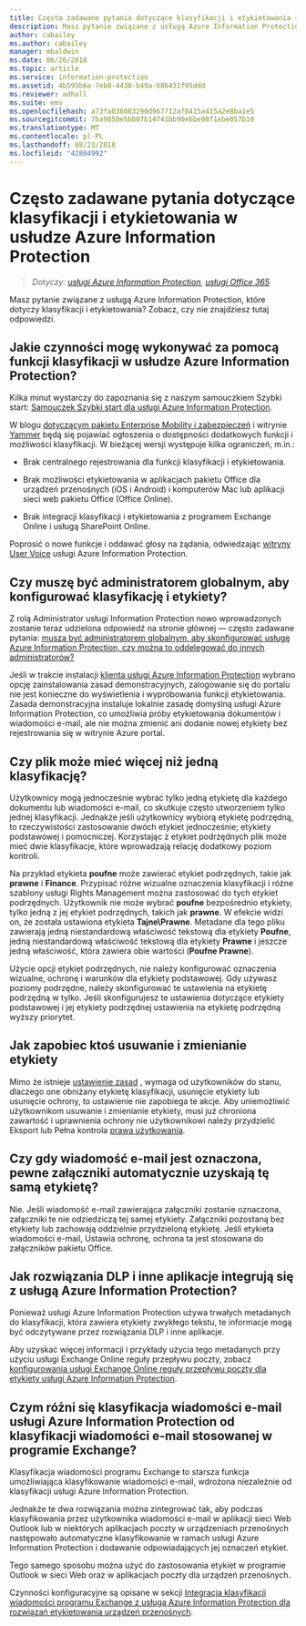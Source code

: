 ```yaml
---
title: Często zadawane pytania dotyczące klasyfikacji i etykietowania — AIP
description: Masz pytanie związane z usługą Azure Information Protection, które dotyczy klasyfikacji i etykietowania? Zobacz, czy nie znajdziesz tutaj odpowiedzi.
author: cabailey
ms.author: cabailey
manager: mbaldwin
ms.date: 06/26/2018
ms.topic: article
ms.service: information-protection
ms.assetid: 4b595b6a-7eb0-4438-b49a-686431f95ddd
ms.reviewer: adhall
ms.suite: ems
ms.openlocfilehash: a73fa036083290d967712af8415a415a2e8ba1e5
ms.sourcegitcommit: 7ba9850e5bb07b14741bb90ebbe98f1ebe057b10
ms.translationtype: MT
ms.contentlocale: pl-PL
ms.lasthandoff: 08/23/2018
ms.locfileid: "42804992"
---
```

# <a name="frequently-asked-questions-about-classification-and-labeling-in-azure-information-protection"></a>Często zadawane pytania dotyczące klasyfikacji i etykietowania w usłudze Azure Information Protection

>*Dotyczy: [usługi Azure Information Protection](https://azure.microsoft.com/pricing/details/information-protection), [usługi Office 365](http://download.microsoft.com/download/E/C/F/ECF42E71-4EC0-48FF-AA00-577AC14D5B5C/Azure_Information_Protection_licensing_datasheet_EN-US.pdf)*

Masz pytanie związane z usługą Azure Information Protection, które dotyczy klasyfikacji i etykietowania?  Zobacz, czy nie znajdziesz tutaj odpowiedzi. 

## <a name="what-can-i-do-with-the-classification-capabilities-in-azure-information-protection"></a>Jakie czynności mogę wykonywać za pomocą funkcji klasyfikacji w usłudze Azure Information Protection?

Kilka minut wystarczy do zapoznania się z naszym samouczkiem Szybki start: [Samouczek Szybki start dla usługi Azure Information Protection](infoprotect-quick-start-tutorial.md).

W blogu [dotyczącym pakietu Enterprise Mobility i zabezpieczeń](https://cloudblogs.microsoft.com/enterprisemobility/?product=azure-information-protection) i witrynie [Yammer](https://www.yammer.com/askipteam/#/threads/inGroup?type=in_group&feedId=8652489&view=all) będą się pojawiać ogłoszenia o dostępności dodatkowych funkcji i możliwości klasyfikacji. W bieżącej wersji występuje kilka ograniczeń, m.in.:

- Brak centralnego rejestrowania dla funkcji klasyfikacji i etykietowania.

- Brak możliwości etykietowania w aplikacjach pakietu Office dla urządzeń przenośnych (iOS i Android) i komputerów Mac lub aplikacji sieci web pakietu Office (Office Online).

- Brak integracji klasyfikacji i etykietowania z programem Exchange Online i usługą SharePoint Online.

Poprosić o nowe funkcje i oddawać głosy na żądania, odwiedzając [witryny User Voice](https://msip.uservoice.com/) usługi Azure Information Protection.

## <a name="do-i-need-to-be-a-global-admin-to-configure-classification-and-labels"></a>Czy muszę być administratorem globalnym, aby konfigurować klasyfikację i etykiety?

Z rolą Administrator usługi Information Protection nowo wprowadzonych zostanie teraz udzielona odpowiedź na stronie głównej — często zadawane pytania: [muszą być administratorem globalnym, aby skonfigurować usługę Azure Information Protection, czy można to oddelegować do innych administratorów?](faqs.md#do-you-need-to-be-a-global-admin-to-configure-azure-information-protection-or-can-i-delegate-to-other-administrators)

Jeśli w trakcie instalacji [klienta usługi Azure Information Protection](https://www.microsoft.com/en-us/download/details.aspx?id=53018) wybrano opcję zainstalowania zasad demonstracyjnych, zalogowanie się do portalu nie jest konieczne do wyświetlenia i wypróbowania funkcji etykietowania. Zasada demonstracyjna instaluje lokalnie zasadę domyślną usługi Azure Information Protection, co umożliwia próby etykietowania dokumentów i wiadomości e-mail, ale nie można zmienić ani dodanie nowej etykiety bez rejestrowania się w witrynie Azure portal. 

## <a name="can-a-file-have-more-than-one-classification"></a>Czy plik może mieć więcej niż jedną klasyfikację?

Użytkownicy mogą jednocześnie wybrać tylko jedną etykietę dla każdego dokumentu lub wiadomości e-mail, co skutkuje często utworzeniem tylko jednej klasyfikacji. Jednakże jeśli użytkownicy wybiorą etykietę podrzędną, to rzeczywistości zastosowanie dwóch etykiet jednocześnie; etykiety podstawowej i pomocniczej. Korzystając z etykiet podrzędnych plik może mieć dwie klasyfikacje, które wprowadzają relację dodatkowy poziom kontroli.

Na przykład etykieta **poufne** może zawierać etykiet podrzędnych, takie jak **prawne** i **Finance**. Przypisać różne wizualne oznaczenia klasyfikacji i różne szablony usługi Rights Management można zastosować do tych etykiet podrzędnych. Użytkownik nie może wybrać **poufne** bezpośrednio etykiety, tylko jedną z jej etykiet podrzędnych, takich jak **prawne**. W efekcie widzi on, że została ustawiona etykieta **Tajne\Prawne**. Metadane dla tego pliku zawierają jedną niestandardową właściwość tekstową dla etykiety **Poufne**, jedną niestandardową właściwość tekstową dla etykiety **Prawne** i jeszcze jedną właściwość, która zawiera obie wartości (**Poufne Prawne**). 

Użycie opcji etykiet podrzędnych, nie należy konfigurować oznaczenia wizualne, ochronę i warunków dla etykiety podstawowej. Gdy używasz poziomy podrzędne, należy skonfigurować te ustawienia na etykietę podrzędną w tylko. Jeśli skonfigurujesz te ustawienia dotyczące etykiety podstawowej i jej etykiety podrzędnej ustawienia na etykietę podrzędną wyższy priorytet.

## <a name="how-do-i-prevent-somebody-from-removing-or-changing-a-label"></a>Jak zapobiec ktoś usuwanie i zmienianie etykiety

Mimo że istnieje [ustawienie zasad](configure-policy-settings.md) , wymaga od użytkowników do stanu, dlaczego one obniżany etykietę klasyfikacji, usunięcie etykiety lub usunięcie ochrony, to ustawienie nie zapobiega te akcje. Aby uniemożliwić użytkownikom usuwanie i zmienianie etykiety, musi już chroniona zawartość i uprawnienia ochrony nie użytkownikowi należy przydzielić Eksport lub Pełna kontrola [prawa użytkowania](configure-usage-rights.md). 

## <a name="when-an-email-is-labeled-do-any-attachments-automatically-get-the-same-labeling"></a>Czy gdy wiadomość e-mail jest oznaczona, pewne załączniki automatycznie uzyskają tę samą etykietę?

Nie. Jeśli wiadomość e-mail zawierająca załączniki zostanie oznaczona, załączniki te nie odziedziczą tej samej etykiety. Załączniki pozostaną bez etykiety lub zachowają oddzielnie przydzieloną etykietę. Jeśli etykieta wiadomości e-mail, Ustawia ochronę, ochrona ta jest stosowana do załączników pakietu Office.

## <a name="how-can-dlp-solutions-and-other-applications-integrate-with-azure-information-protection"></a>Jak rozwiązania DLP i inne aplikacje integrują się z usługą Azure Information Protection?

Ponieważ usługi Azure Information Protection używa trwałych metadanych do klasyfikacji, która zawiera etykiety zwykłego tekstu, te informacje mogą być odczytywane przez rozwiązania DLP i inne aplikacje. 

Aby uzyskać więcej informacji i przykłady użycia tego metadanych przy użyciu usługi Exchange Online reguły przepływu poczty, zobacz [konfigurowania usługi Exchange Online reguły przepływu poczty dla etykiety usługi Azure Information Protection](configure-exo-rules.md).

## <a name="how-is-azure-information-protection-classification-for-emails-different-from-exchange-message-classification"></a>Czym różni się klasyfikacja wiadomości e-mail usługi Azure Information Protection od klasyfikacji wiadomości e-mail stosowanej w programie Exchange?

Klasyfikacja wiadomości programu Exchange to starsza funkcja umożliwiająca klasyfikowanie wiadomości e-mail, wdrożona niezależnie od klasyfikacji usługi Azure Information Protection. 

Jednakże te dwa rozwiązania można zintegrować tak, aby podczas klasyfikowania przez użytkownika wiadomości e-mail w aplikacji sieci Web Outlook lub w niektórych aplikacjach poczty w urządzeniach przenośnych następowało automatyczne klasyfikowanie w ramach usługi Azure Information Protection i dodawanie odpowiadających jej oznaczeń etykiet. 

Tego samego sposobu można użyć do zastosowania etykiet w programie Outlook w sieci Web oraz w aplikacjach poczty dla urządzeń przenośnych.

Czynności konfiguracyjne są opisane w sekcji [Integracja klasyfikacji wiadomości programu Exchange z usługą Azure Information Protection dla rozwiązań etykietowania urządzeń przenośnych](./rms-client/client-admin-guide-customizations.md#integration-with-exchange-message-classification-for-a-mobile-device-labeling-solution). 



